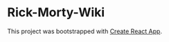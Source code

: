 # Rick-Morty-Wiki

This project was bootstrapped with [Create React App](https://github.com/facebook/create-react-app).


